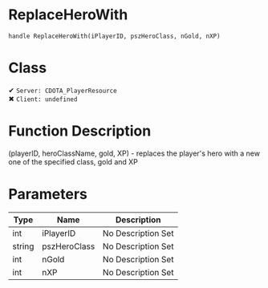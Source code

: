 # ReplaceHeroWith
```
handle ReplaceHeroWith(iPlayerID, pszHeroClass, nGold, nXP)
```
# Class
✔ `Server: CDOTA_PlayerResource`  
✖ `Client: undefined`  

# Function Description
(playerID, heroClassName, gold, XP) - replaces the player's hero with a new one of the specified class, gold and XP
# Parameters
Type|Name|Description
--|--|--
int|iPlayerID|No Description Set
string|pszHeroClass|No Description Set
int|nGold|No Description Set
int|nXP|No Description Set
